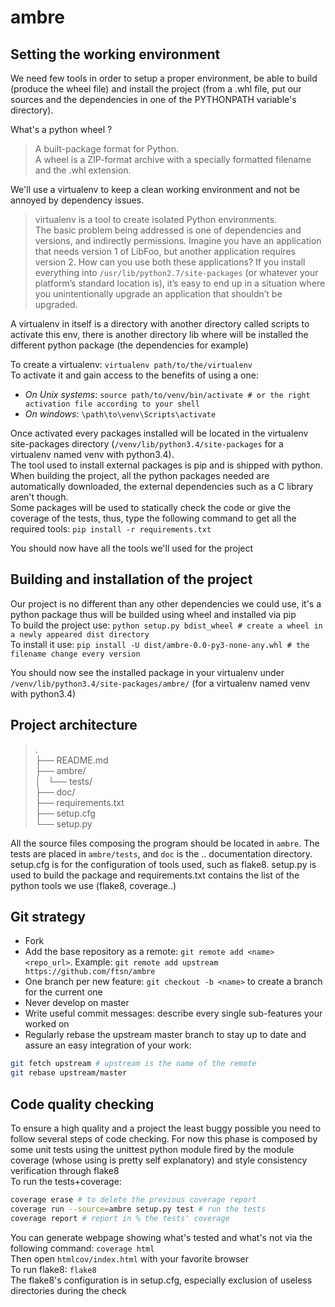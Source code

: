 # ambre

## Setting the working environment
We need few tools in order to setup a proper environment, be able to build (produce the wheel file) and install the project (from a .whl file, put our sources and the dependencies in one of the PYTHONPATH variable's directory).

What's a python wheel ?
> A built-package format for Python.  
A wheel is a ZIP-format archive with a specially formatted filename and the .whl extension.  

We'll use a virtualenv to keep a clean working environment and not be annoyed by dependency issues.
>virtualenv is a tool to create isolated Python environments.  
The basic problem being addressed is one of dependencies and versions, and indirectly permissions. Imagine you have an application that needs version 1 of LibFoo, but another application requires version 2. How can you use both these applications? If you install everything into `/usr/lib/python2.7/site-packages` (or whatever your platform’s standard location is), it’s easy to end up in a situation where you unintentionally upgrade an application that shouldn’t be upgraded.  

A virtualenv in itself is a directory with another directory called scripts to activate this env, there is another directory lib where will be installed the different python package (the dependencies for example)  

To create a virtualenv: `virtualenv path/to/the/virtualenv`  
To activate it and gain access to the benefits of using a one:  
* *On Unix systems*: `source path/to/venv/bin/activate # or the right activation file according to your shell`  
* *On windows*: `\path\to\venv\Scripts\activate`  

Once activated every packages installed will be located in the virtualenv site-packages directory (`/venv/lib/python3.4/site-packages` for a virtualenv named venv with python3.4).  
The tool used to install external packages is pip and is shipped with python. When building the project, all the python packages needed are automatically downloaded, the external dependencies such as a C library aren't though.  
Some packages will be used to statically check the code or give the coverage of the tests, thus, type the following command to get all the required tools: `pip install -r requirements.txt`  

You should now have all the tools we'll used for the project  

## Building and installation of the project  
Our project is no different than any other dependencies we could use, it's a python package thus will be builded using wheel and installed via pip  
To build the project use: `python setup.py bdist_wheel # create a wheel in a newly appeared dist directory`  
To install it use: `pip install -U dist/ambre-0.0-py3-none-any.whl # the filename change every version`  

You should now see the installed package in your virtualenv under `/venv/lib/python3.4/site-packages/ambre/` (for a virtualenv named venv with python3.4)  

## Project architecture  
>.  
├── README.md  
├── ambre/  
│   └── tests/      
├── doc/  
├── requirements.txt  
├── setup.cfg  
└── setup.py  

All the source files composing the program should be located in `ambre`. The tests are placed in `ambre/tests`, and `doc` is the .. documentation directory. setup.cfg is for the configuration of tools used, such as flake8. setup.py is used to build the package and requirements.txt contains the list of the python tools we use (flake8, coverage..)  

## Git strategy  
* Fork
* Add the base repository as a remote: `git remote add <name> <repo_url>`. Example: `git remote add upstream https://github.com/ftsn/ambre`
* One branch per new feature: `git checkout -b <name>` to create a branch for the current one
* Never develop on master
* Write useful commit messages: describe every single sub-features your worked on
* Regularly rebase the upstream master branch to stay up to date and assure an easy integration of your work:
```bash
git fetch upstream # upstream is the name of the remote
git rebase upstream/master
```

## Code quality checking  
To ensure a high quality and a project the least buggy possible you need to follow several steps of code checking. For now this phase is composed by some unit tests using the unittest python module fired by the module coverage (whose using is pretty self explanatory) and style consistency verification through flake8  
To run the tests+coverage:  
```bash
coverage erase # to delete the previous coverage report
coverage run --source=ambre setup.py test # run the tests
coverage report # report in % the tests' coverage
```
You can generate webpage showing what's tested and what's not via the following command: `coverage html`  
Then open `htmlcov/index.html` with your favorite browser  
To run flake8: `flake8`  
The flake8's configuration is in setup.cfg, especially exclusion of useless directories during the check

